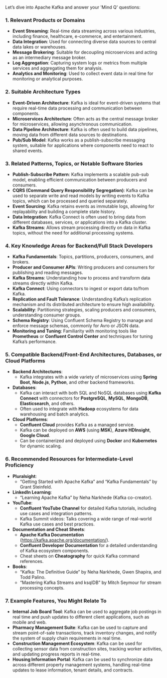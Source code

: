 Let’s dive into Apache Kafka and answer your 'Mind Q' questions:

### 1. **Relevant Products or Domains**
   - **Event Streaming**: Real-time data streaming across various industries, including finance, healthcare, e-commerce, and entertainment.
   - **Data Integration**: Used for connecting diverse data sources to central data lakes or warehouses.
   - **Message Brokering**: Suitable for decoupling microservices and acting as an intermediary message broker.
   - **Log Aggregation**: Capturing system logs or metrics from multiple services and aggregating them for analysis.
   - **Analytics and Monitoring**: Used to collect event data in real time for monitoring or analytical purposes.

### 2. **Suitable Architecture Types**
   - **Event-Driven Architecture**: Kafka is ideal for event-driven systems that require real-time data processing and communication between components.
   - **Microservices Architecture**: Often acts as the central message broker for microservices, allowing asynchronous communication.
   - **Data Pipeline Architecture**: Kafka is often used to build data pipelines, moving data from different data sources to destinations.
   - **Pub/Sub Model**: Kafka works as a publish-subscribe messaging system, suitable for applications where components need to react to shared events.

### 3. **Related Patterns, Topics, or Notable Software Stories**
   - **Publish-Subscribe Pattern**: Kafka implements a scalable pub-sub model, enabling efficient communication between producers and consumers.
   - **CQRS (Command Query Responsibility Segregation)**: Kafka can be used to separate write and read models by writing events to Kafka topics, which can be processed and queried separately.
   - **Event Sourcing**: Kafka retains events as immutable logs, allowing for replayability and building a complete state history.
   - **Data Integration**: Kafka Connect is often used to bring data from different databases, services, or applications into a Kafka cluster.
   - **Kafka Streams**: Allows stream processing directly on data in Kafka topics, without the need for additional processing systems.

### 4. **Key Knowledge Areas for Backend/Full Stack Developers**
   - **Kafka Fundamentals**: Topics, partitions, producers, consumers, and brokers.
   - **Producer and Consumer APIs**: Writing producers and consumers for publishing and reading messages.
   - **Kafka Streams**: Understanding how to process and transform data streams directly within Kafka.
   - **Kafka Connect**: Using connectors to ingest or export data to/from Kafka.
   - **Replication and Fault Tolerance**: Understanding Kafka’s replication mechanism and its distributed architecture to ensure high availability.
   - **Scalability**: Partitioning strategies, scaling producers and consumers, understanding consumer groups.
   - **Schema Registry**: Using Confluent Schema Registry to manage and enforce message schemas, commonly for Avro or JSON data.
   - **Monitoring and Tuning**: Familiarity with monitoring tools like **Prometheus** or **Confluent Control Center** and techniques for tuning Kafka’s performance.

### 5. **Compatible Backend/Front-End Architectures, Databases, or Cloud Platforms**
   - **Backend Architectures**:
     - Kafka integrates with a wide variety of microservices using **Spring Boot**, **Node.js**, **Python**, and other backend frameworks.
   - **Databases**:
     - Kafka can interact with both SQL and NoSQL databases using **Kafka Connect** with connectors for **PostgreSQL**, **MySQL**, **MongoDB**, **Elasticsearch**, and others.
     - Often used to integrate with **Hadoop** ecosystems for data warehousing and batch analytics.
   - **Cloud Platforms**:
     - **Confluent Cloud** provides Kafka as a managed service.
     - Kafka can be deployed on **AWS** (using **MSK**), **Azure HDInsight**, **Google Cloud**.
     - Can be containerized and deployed using **Docker** and **Kubernetes** for dynamic scaling.

### 6. **Recommended Resources for Intermediate-Level Proficiency**
   - **Pluralsight**:
     - “Getting Started with Apache Kafka” and “Kafka Fundamentals” by Grant Steinfeld.
   - **LinkedIn Learning**:
     - “Learning Apache Kafka” by Neha Narkhede (Kafka co-creator).
   - **YouTube**:
     - **Confluent YouTube Channel** for detailed Kafka tutorials, including use cases and integration patterns.
     - Kafka Summit videos: Talks covering a wide range of real-world Kafka use cases and best practices.
   - **Documentation and Cheat Sheets**:
     - **Apache Kafka Documentation** (https://kafka.apache.org/documentation/).
     - **Confluent Developer Documentation** for a detailed understanding of Kafka ecosystem components.
     - Cheat sheets on **Cheatography** for quick Kafka command references.
   - **Books**:
     - “Kafka: The Definitive Guide” by Neha Narkhede, Gwen Shapira, and Todd Palino.
     - “Mastering Kafka Streams and ksqlDB” by Mitch Seymour for stream processing concepts.

### 7. **Example Features, You Might Relate To**
   - **Internal Job Board Tool**: Kafka can be used to aggregate job postings in real time and push updates to different client applications, such as mobile and web.
   - **Pharmacy Management Suite**: Kafka can be used to capture and stream point-of-sale transactions, track inventory changes, and notify the system of supply chain requirements in real time.
   - **Construction Management Ecosystem**: Kafka can be used for collecting sensor data from construction sites, tracking worker activities, and updating progress reports in real-time.
   - **Housing Information Portal**: Kafka can be used to synchronize data across different property management systems, handling real-time updates to lease information, tenant details, and contracts.